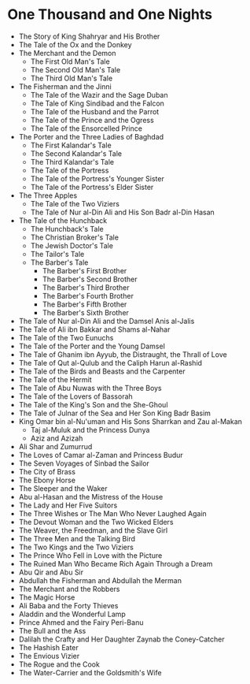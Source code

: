# One Thousand and One Nights
- The Story of King Shahryar and His Brother
- The Tale of the Ox and the Donkey
- The Merchant and the Demon
  - The First Old Man's Tale
  - The Second Old Man's Tale
  - The Third Old Man's Tale
- The Fisherman and the Jinni
  - The Tale of the Wazir and the Sage Duban
  - The Tale of King Sindibad and the Falcon
  - The Tale of the Husband and the Parrot
  - The Tale of the Prince and the Ogress
  - The Tale of the Ensorcelled Prince
- The Porter and the Three Ladies of Baghdad
  - The First Kalandar's Tale
  - The Second Kalandar's Tale
  - The Third Kalandar's Tale
  - The Tale of the Portress
  - The Tale of the Portress's Younger Sister
  - The Tale of the Portress's Elder Sister
- The Three Apples
  - The Tale of the Two Viziers
  - The Tale of Nur al-Din Ali and His Son Badr al-Din Hasan
- The Tale of the Hunchback
  - The Hunchback's Tale
  - The Christian Broker's Tale
  - The Jewish Doctor's Tale
  - The Tailor's Tale
  - The Barber's Tale
    - The Barber's First Brother
    - The Barber's Second Brother
    - The Barber's Third Brother
    - The Barber's Fourth Brother
    - The Barber's Fifth Brother
    - The Barber's Sixth Brother
- The Tale of Nur al-Din Ali and the Damsel Anis al-Jalis
- The Tale of Ali ibn Bakkar and Shams al-Nahar
- The Tale of the Two Eunuchs
- The Tale of the Porter and the Young Damsel
- The Tale of Ghanim ibn Ayyub, the Distraught, the Thrall of Love
- The Tale of Qut al-Qulub and the Caliph Harun al-Rashid
- The Tale of the Birds and Beasts and the Carpenter
- The Tale of the Hermit
- The Tale of Abu Nuwas with the Three Boys
- The Tale of the Lovers of Bassorah
- The Tale of the King's Son and the She-Ghoul
- The Tale of Julnar of the Sea and Her Son King Badr Basim
- King Omar bin al-Nu'uman and His Sons Sharrkan and Zau al-Makan
  - Taj al-Muluk and the Princess Dunya
  - Aziz and Azizah
- Ali Shar and Zumurrud
- The Loves of Camar al-Zaman and Princess Budur
- The Seven Voyages of Sinbad the Sailor
- The City of Brass
- The Ebony Horse
- The Sleeper and the Waker
- Abu al-Hasan and the Mistress of the House
- The Lady and Her Five Suitors
- The Three Wishes or The Man Who Never Laughed Again
- The Devout Woman and the Two Wicked Elders
- The Weaver, the Freedman, and the Slave Girl
- The Three Men and the Talking Bird
- The Two Kings and the Two Viziers
- The Prince Who Fell in Love with the Picture
- The Ruined Man Who Became Rich Again Through a Dream
- Abu Qir and Abu Sir
- Abdullah the Fisherman and Abdullah the Merman
- The Merchant and the Robbers
- The Magic Horse
- Ali Baba and the Forty Thieves
- Aladdin and the Wonderful Lamp
- Prince Ahmed and the Fairy Peri-Banu
- The Bull and the Ass
- Dalilah the Crafty and Her Daughter Zaynab the Coney-Catcher
- The Hashish Eater
- The Envious Vizier
- The Rogue and the Cook
- The Water-Carrier and the Goldsmith's Wife
